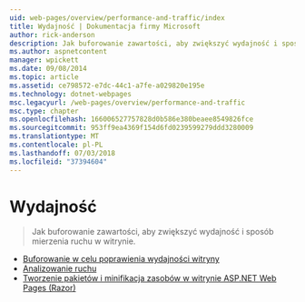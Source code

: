 ```yaml
---
uid: web-pages/overview/performance-and-traffic/index
title: Wydajność | Dokumentacja firmy Microsoft
author: rick-anderson
description: Jak buforowanie zawartości, aby zwiększyć wydajność i sposób mierzenia ruchu w witrynie.
ms.author: aspnetcontent
manager: wpickett
ms.date: 09/08/2014
ms.topic: article
ms.assetid: ce798572-e7dc-44c1-a7fe-a029820e195e
ms.technology: dotnet-webpages
msc.legacyurl: /web-pages/overview/performance-and-traffic
msc.type: chapter
ms.openlocfilehash: 166006527757828d0b586e380beaee8549826fce
ms.sourcegitcommit: 953ff9ea4369f154d6fd0239599279ddd3280009
ms.translationtype: MT
ms.contentlocale: pl-PL
ms.lasthandoff: 07/03/2018
ms.locfileid: "37394604"
---
```

<a name="performance"></a>Wydajność
====================
> Jak buforowanie zawartości, aby zwiększyć wydajność i sposób mierzenia ruchu w witrynie.


- [Buforowanie w celu poprawienia wydajności witryny](15-caching-to-improve-the-performance-of-your-website.md)
- [Analizowanie ruchu](14-analyzing-traffic.md)
- [Tworzenie pakietów i minifikacja zasobów w witrynie ASP.NET Web Pages (Razor)](bundling-and-minifying-assets-in-an-aspnet-web-pages-razor-site.md)
